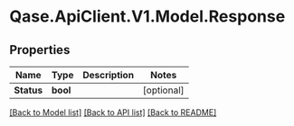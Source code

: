 # Qase.ApiClient.V1.Model.Response

## Properties

Name | Type | Description | Notes
------------ | ------------- | ------------- | -------------
**Status** | **bool** |  | [optional] 

[[Back to Model list]](../../README.md#documentation-for-models) [[Back to API list]](../../README.md#documentation-for-api-endpoints) [[Back to README]](../../README.md)

